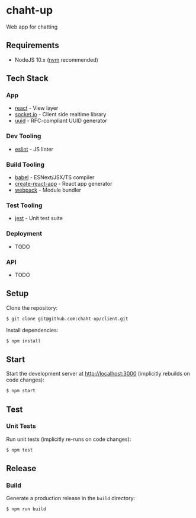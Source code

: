 # chaht-up

Web app for chatting

## Requirements

- NodeJS 10.x ([nvm](https://github.com/creationix/nvm) recommended)

## Tech Stack

### App

- [react](https://facebook.github.io/react/) - View layer
- [socket.io](https://github.com/socketio/socket.io) - Client side realtime library
- [uuid](https://github.com/kelektiv/node-uuid) - RFC-compliant UUID generator

### Dev Tooling

- [eslint](https://eslint.org/) - JS linter

### Build Tooling

- [babel](https://babeljs.io/) - ESNext/JSX/TS compiler
- [create-react-app](https://facebook.github.io/create-react-app/) - React app generator
- [webpack](https://webpack.github.io/) - Module bundler

### Test Tooling

- [jest](https://facebook.github.io/jest/) - Unit test suite

### Deployment

- TODO

### API

- TODO

## Setup

Clone the repository:

```sh
$ git clone git@github.com:chaht-up/client.git
```

Install dependencies:

```sh
$ npm install
```

## Start

Start the development server at [http://localhost:3000](http://localhost:3000) (implicitly rebuilds on code changes):

```sh
$ npm start
```

## Test

### Unit Tests

Run unit tests (implicitly re-runs on code changes):

```sh
$ npm test
```

## Release

### Build

Generate a production release in the `build` directory:

```sh
$ npm run build
```
